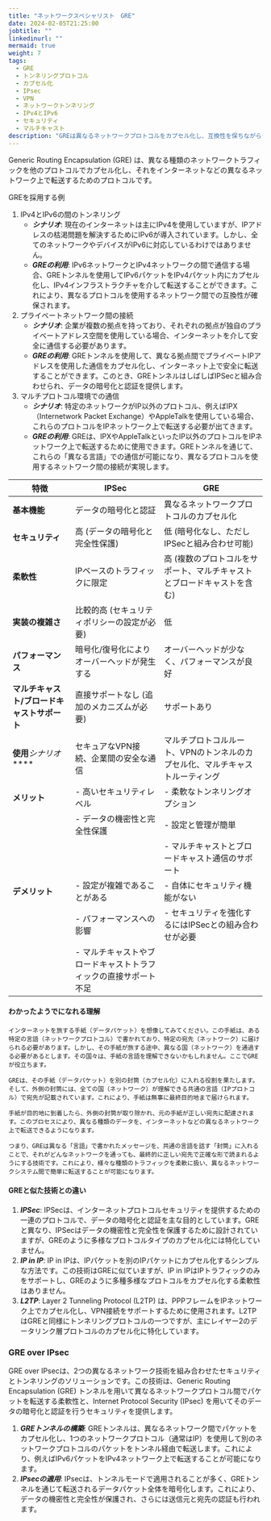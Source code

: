 ```yaml
---
title: "ネットワークスペシャリスト　GRE"
date: 2024-02-05T21:25:00
jobtitle: ""
linkedinurl: ""
mermaid: true
weight: 7
tags:
  - GRE
  - トンネリングプロトコル
  - カプセル化
  - IPsec
  - VPN
  - ネットワークトンネリング
  - IPv4とIPv6
  - セキュリティ
  - マルチキャスト
description: "GREは異なるネットワークプロトコルをカプセル化し、互換性を保ちながらデータを転送するプロトコルです。VPNやIPv4-IPv6トンネリングなどに利用され、IPsecと組み合わせることでセキュリティを強化します。"
---
```


Generic Routing Encapsulation (GRE) は、異なる種類のネットワークトラフィックを他のプロトコルでカプセル化し、それをインターネットなどの異なるネットワーク上で転送するためのプロトコルです。

GREを採用する例

1. IPv4とIPv6の間のトンネリング
   - ***シナリオ***: 現在のインターネットは主にIPv4を使用していますが、IPアドレスの枯渇問題を解決するためにIPv6が導入されています。しかし、全てのネットワークやデバイスがIPv6に対応しているわけではありません。
   - ***GREの利用***: IPv6ネットワークとIPv4ネットワークの間で通信する場合、GREトンネルを使用してIPv6パケットをIPv4パケット内にカプセル化し、IPv4インフラストラクチャを介して転送することができます。これにより、異なるプロトコルを使用するネットワーク間での互換性が確保されます。
2. プライベートネットワーク間の接続
   - ***シナリオ***: 企業が複数の拠点を持っており、それぞれの拠点が独自のプライベートアドレス空間を使用している場合、インターネットを介して安全に通信する必要があります。
   - ***GREの利用***: GREトンネルを使用して、異なる拠点間でプライベートIPアドレスを使用した通信をカプセル化し、インターネット上で安全に転送することができます。このとき、GREトンネルはしばしばIPSecと組み合わせられ、データの暗号化と認証を提供します。
3. マルチプロトコル環境での通信
   - ***シナリオ***: 特定のネットワークがIP以外のプロトコル、例えばIPX（Internetwork Packet Exchange）やAppleTalkを使用している場合、これらのプロトコルをIPネットワーク上で転送する必要が出てきます。
   - ***GREの利用***: GREは、IPXやAppleTalkといったIP以外のプロトコルをIPネットワーク上で転送するために使用できます。GREトンネルを通じて、これらの「異なる言語」での通信が可能になり、異なるプロトコルを使用するネットワーク間の接続が実現します。

| 特徴                                        | IPSec                                                            | GRE                                                                           |
| ------------------------------------------- | ---------------------------------------------------------------- | ----------------------------------------------------------------------------- |
| **基本機能**                                | データの暗号化と認証                                             | 異なるネットワークプロトコルのカプセル化                                      |
| **セキュリティ**                            | 高 (データの暗号化と完全性保護)                                  | 低 (暗号化なし、ただしIPSecと組み合わせ可能)                                  |
| **柔軟性**                                  | IPベースのトラフィックに限定                                     | 高 (複数のプロトコルをサポート、マルチキャストとブロードキャストを含む)       |
| **実装の複雑さ**                            | 比較的高 (セキュリティポリシーの設定が必要)                      | 低                                                                            |
| **パフォーマンス**                          | 暗号化/復号化によりオーバーヘッドが発生する                      | オーバーヘッドが少なく、パフォーマンスが良好                                  |
| **マルチキャスト/ブロードキャストサポート** | 直接サポートなし (追加のメカニズムが必要)                        | サポートあり                                                                  |
| **使用***シナリオ*****                      | セキュアなVPN接続、企業間の安全な通信                            | マルチプロトコルルート、VPNのトンネルのカプセル化、マルチキャストルーティング |
| **メリット**                                | - 高いセキュリティレベル                                         | - 柔軟なトンネリングオプション                                                |
|                                             | - データの機密性と完全性保護                                     | - 設定と管理が簡単                                                            |
|                                             |                                                                  | - マルチキャストとブロードキャスト通信のサポート                              |
| **デメリット**                              | - 設定が複雑であることがある                                     | - 自体にセキュリティ機能がない                                                |
|                                             | - パフォーマンスへの影響                                         | - セキュリティを強化するにはIPSecとの組み合わせが必要                         |
|                                             | - マルチキャストやブロードキャストトラフィックの直接サポート不足 |                                                                               |

#### わかったようでになれる理解

```text
インターネットを旅する手紙（データパケット）を想像してみてください。この手紙は、ある特定の言語（ネットワークプロトコル）で書かれており、特定の宛先（ネットワーク）に届けられる必要があります。しかし、その手紙が旅する途中、異なる国（ネットワーク）を通過する必要があるとします。その国々は、手紙の言語を理解できないかもしれません。ここでGREが役立ちます。

GREは、その手紙（データパケット）を別の封筒（カプセル化）に入れる役割を果たします。そして、外側の封筒には、全ての国（ネットワーク）が理解できる共通の言語（IPプロトコル）で宛先が記載されています。これにより、手紙は無事に最終目的地まで届けられます。

手紙が目的地に到着したら、外側の封筒が取り除かれ、元の手紙が正しい宛先に配達されます。このプロセスにより、異なる種類のデータを、インターネットなどの異なるネットワーク上で転送できるようになります。

つまり、GREは異なる「言語」で書かれたメッセージを、共通の言語を話す「封筒」に入れることで、それがどんなネットワークを通っても、最終的に正しい宛先で正確な形で読まれるようにする技術です。これにより、様々な種類のトラフィックを柔軟に扱い、異なるネットワークシステム間で簡単に転送することが可能になります。

```

#### GREと似た技術との違い

1. ***IPSec***: IPSecは、インターネットプロトコルセキュリティを提供するための一連のプロトコルで、データの暗号化と認証を主な目的としています。GREと異なり、IPSecはデータの機密性と完全性を保護するために設計されていますが、GREのように多様なプロトコルタイプのカプセル化には特化していません。
2. ***IP in IP***: IP in IPは、IPパケットを別のIPパケットにカプセル化するシンプルな方法です。この技術はGREに似ていますが、IP in IPはIPトラフィックのみをサポートし、GREのように多種多様なプロトコルをカプセル化する柔軟性はありません。
3. ***L2TP***: Layer 2 Tunneling Protocol (L2TP) は、PPPフレームをIPネットワーク上でカプセル化し、VPN接続をサポートするために使用されます。L2TPはGREと同様にトンネリングプロトコルの一つですが、主にレイヤー2のデータリンク層プロトコルのカプセル化に特化しています。

### GRE over IPsec

GRE over IPsecは、2つの異なるネットワーク技術を組み合わせたセキュリティとトンネリングのソリューションです。この技術は、Generic Routing Encapsulation (GRE) トンネルを用いて異なるネットワークプロトコル間でパケットを転送する柔軟性と、Internet Protocol Security (IPsec) を用いてそのデータの暗号化と認証を行うセキュリティを提供します。

1. ***GREトンネルの構築***: GREトンネルは、異なるネットワーク間でパケットをカプセル化し、1つのネットワークプロトコル（通常はIP）を使用して別のネットワークプロトコルのパケットをトンネル経由で転送します。これにより、例えばIPv6パケットをIPv4ネットワーク上で転送することが可能になります。
2. ***IPsecの適用***: IPsecは、トンネルモードで適用されることが多く、GREトンネルを通じて転送されるデータパケット全体を暗号化します。これにより、データの機密性と完全性が保護され、さらには送信元と宛先の認証も行われます。
